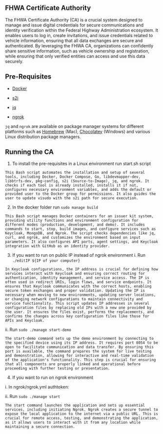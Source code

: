 ## FHWA Certificate Authority

The FHWA Certificate Authority (CA) is a crucial system designed to manage and issue digital credentials for secure communications and identity verification within the Federal Highway Administration ecosystem. It enables users to log in, create invitations, and issue credentials related to vehicle information, ensuring that all data exchanges are secure and authenticated. By leveraging the FHWA CA, organizations can confidently share sensitive information, such as vehicle ownership and registration, while ensuring that only verified entities can access and use this data securely.


## Pre-Requisites

- [Docker](https://www.docker.com/products/docker-desktop)

- [s2i](https://github.com/openshift/source-to-image#installation)

- [jq](https://stedolan.github.io/jq)

- [ngrok](https://ngrok.com)


`jq` and `ngrok` are available on package manager systems for different platforms such as [Homebrew](https://brew.sh/) (Mac), [Chocolatey](https://chocolatey.org/) (Windows) and various Linux distribution package managers.

## Running the CA

1. To install the pre-requisites in a Linux environment run start.sh script


`
This Bash script automates the installation and setup of several tools, including Docker, Docker Compose, Go, libdevmapper-dev, libbtrfs-dev, pkg-config, s2i (Source-to-Image), jq, and ngrok. It checks if each tool is already installed, installs it if not, configures necessary environment variables, and adds the default or provided user to the Docker group for permissions. It also guides the user to update visudo with the s2i path for secure execution.
`

2. In the docker folder run 
  ` sudo manage build `

`
This Bash script manages Docker containers for an issuer kit system, providing utility functions and environment configuration for different modes (production, development, and demo). It includes commands to start, stop, build images, and configure services such as Keycloak, MongoDB, and Ngrok. The script checks dependencies like jq, curl, and ngrok, and customizes the environment based on input parameters. It also configures API ports, agent settings, and Keycloak integration with GitHub as an identity provider.
`

3. If you want to run on public IP instead of ngrok environment
  i. Run
    `./editIP ${IP of your computer}`

`
In Keycloak configurations, the IP address is crucial for defining how services interact with Keycloak and ensuring correct routing for authentication, identity management, and service access. The IP is often used in redirect URIs, login flows, and service endpoints. It ensures that Keycloak communicates with the correct hosts, enabling secure token exchanges and proper validation. Updating the IP is necessary when moving to new environments, updating server locations, or changing network configurations to maintain connectivity and service functionality. This script updates IP addresses in several configuration files by replacing old IPs with a new one provided by the user. It ensures the files exist, performs the replacements, and confirms the changes across key configuration files like those for APIs and Keycloak.
`

  ii. Run
    `sudo ./manage start-demo`

`
The start-demo command sets up the demo environment by connecting to the specified device using its IP address. It requires port 8054 to be open to facilitate communication and data transfer. By ensuring this port is available, the command prepares the system for live testing and demonstration, allowing for interactive and real-time validation of the application's functionality. This step is crucial for ensuring that all components are properly linked and operational before proceeding with further testing or presentation.
`

4. If you want to run on ngrok environment

  i. In ngrok/ngrok.yml
    authtoken:

  ii. Run
    `sudo ./manage start`

`
    The start command launches the application and sets up essential services, including initiating Ngrok. Ngrok creates a secure tunnel to expose the local application to the internet via a public URL. This is crucial for remote access, testing, and demonstrating the application, as it allows users to interact with it from any location while maintaining a secure connection.
`
